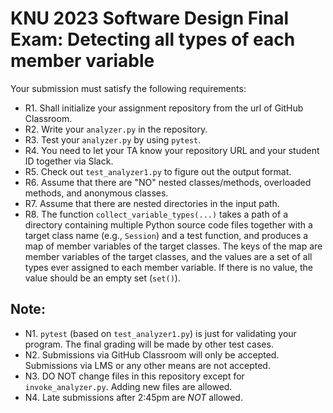 # KNU 2023 Software Design Final Exam: Detecting all types of each member variable

Your submission must satisfy the following requirements:

* R1. Shall initialize your assignment repository from the url of GitHub Classroom.
* R2. Write your `analyzer.py` in the repository.
* R3. Test your `analyzer.py` by using `pytest`.
* R4. You need to let your TA know your repository URL and your student ID together via Slack.
* R5. Check out `test_analyzer1.py` to figure out the output format.
* R6. Assume that there are "NO" nested classes/methods, overloaded methods, and anonymous classes.
* R7. Assume that there are nested directories in the input path.
* R8. The function `collect_variable_types(...)` takes a path of a directory containing multiple Python source code files together with a target class name (e.g., `Session`) and a test function, and produces a map of member variables of the target classes. The keys of the map are member variables of the target classes, and the values are a set of all types ever assigned to each member variable. If there is no value, the value should be an empty set (`set()`).


## Note:

* N1. `pytest` (based on `test_analyzer1.py`) is just for validating your program. The final grading will be made by other test cases.
* N2. Submissions via GitHub Classroom will only be accepted. Submissions via LMS or any other means are not accepted.
* N3. DO NOT change files in this repository except for `invoke_analyzer.py`. Adding new files are allowed.
* N4. Late submissions after 2:45pm are *NOT* allowed.
